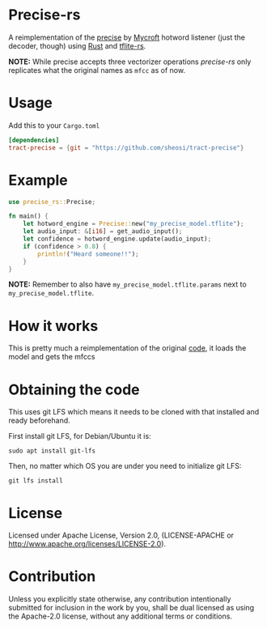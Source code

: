 # Precise-rs

A reimplementation of the [precise](https://github.com/MycroftAI/mycroft-precise)
by [Mycroft](https://mycroft.ai) hotword listener (just the decoder, though) 
using [Rust](https://www.rust-lang.org/) and [tflite-rs](https://github.com/boncheolgu/tflite-rs).

**NOTE:** While precise accepts three vectorizer operations *precise-rs* only replicates what the original names as `mfcc` as of now.

# Usage

Add this to your `Cargo.toml`

```toml
[dependencies]
tract-precise = {git = "https://github.com/sheosi/tract-precise"}
```

# Example

```rust
use precise_rs::Precise;

fn main() {
    let hotword_engine = Precise::new("my_precise_model.tflite");
    let audio_input: &[i16] = get_audio_input();
    let confidence = hotword_engine.update(audio_input);
    if (confidence > 0.8) {
        println!("Heard someone!!");
    }
}
```

**NOTE:** Remember to also have `my_precise_model.tflite.params` next to `my_precise_model.tflite`.

# How it works

This is pretty much a reimplementation of the original [code](https://github.com/MycroftAI/mycroft-precise), it loads the model and gets the mfccs

# Obtaining the code

This uses git LFS which means it needs to be cloned with that installed and ready beforehand.

First install git LFS, for Debian/Ubuntu it is:

```shell
sudo apt install git-lfs
```

Then, no matter which OS you are under you need to initialize git LFS:

```shell
git lfs install
```

# License 
Licensed under Apache License, Version 2.0, (LICENSE-APACHE or http://www.apache.org/licenses/LICENSE-2.0).

# Contribution

Unless you explicitly state otherwise, any contribution intentionally submitted for inclusion in the work by you, shall be dual licensed as using the Apache-2.0 license, without any additional terms or conditions.
